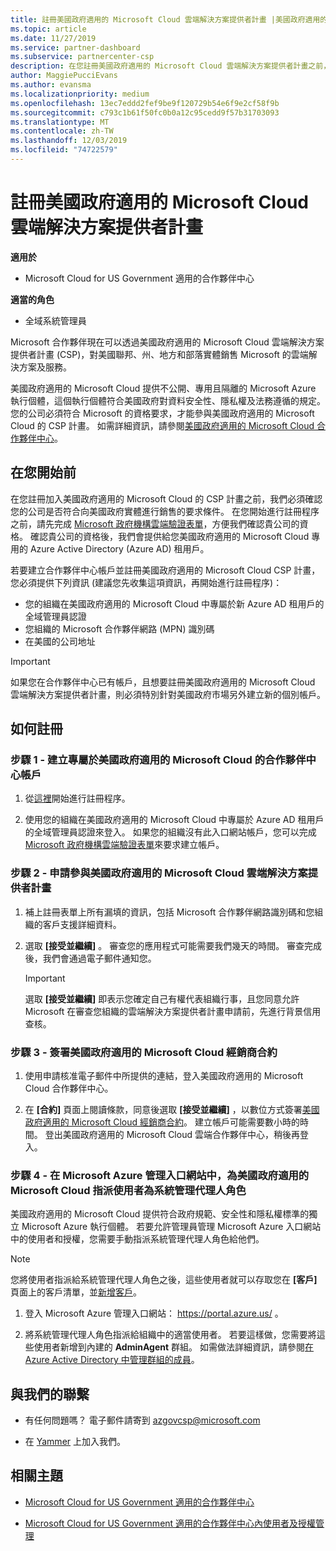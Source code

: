 ```yaml
---
title: 註冊美國政府適用的 Microsoft Cloud 雲端解決方案提供者計畫 |美國政府適用的 Microsoft Cloud 合作夥伴中心
ms.topic: article
ms.date: 11/27/2019
ms.service: partner-dashboard
ms.subservice: partnercenter-csp
description: 在您註冊美國政府適用的 Microsoft Cloud 雲端解決方案提供者計畫之前，請先深入了解 CSP 計畫需求。
author: MaggiePucciEvans
ms.author: evansma
ms.localizationpriority: medium
ms.openlocfilehash: 13ec7eddd2fef9be9f120729b54e6f9e2cf58f9b
ms.sourcegitcommit: c793c1b61f50fc0b0a12c95cedd9f57b31703093
ms.translationtype: MT
ms.contentlocale: zh-TW
ms.lasthandoff: 12/03/2019
ms.locfileid: "74722579"
---
```

# <a name="enroll-in-the-cloud-solution-provider-program-for-microsoft-cloud-for-us-government"></a>註冊美國政府適用的 Microsoft Cloud 雲端解決方案提供者計畫

**適用於**

- Microsoft Cloud for US Government 適用的合作夥伴中心

**適當的角色**

- 全域系統管理員

Microsoft 合作夥伴現在可以透過美國政府適用的 Microsoft Cloud 雲端解決方案提供者計畫 (CSP)，對美國聯邦、州、地方和部落實體銷售 Microsoft 的雲端解決方案及服務。 

美國政府適用的 Microsoft Cloud 提供不公開、專用且隔離的 Microsoft Azure 執行個體，這個執行個體符合美國政府對資料安全性、隱私權及法務遵循的規定。 您的公司必須符合 Microsoft 的資格要求，才能參與美國政府適用的 Microsoft Cloud 的 CSP 計畫。 如需詳細資訊，請參閱[美國政府適用的 Microsoft Cloud 合作夥伴中心](partner-center-for-microsoft-us-govt-cloud.md)。

## <a name="before-you-begin"></a>在您開始前

在您註冊加入美國政府適用的 Microsoft Cloud 的 CSP 計畫之前，我們必須確認您的公司是否符合向美國政府實體進行銷售的要求條件。 在您開始進行註冊程序之前，請先完成 [Microsoft 政府機構雲端驗證表單](https://azuregov.microsoft.com/csp)，方便我們確認貴公司的資格。 確認貴公司的資格後，我們會提供給您美國政府適用的 Microsoft Cloud 專用的 Azure Active Directory (Azure AD) 租用戶。  

若要建立合作夥伴中心帳戶並註冊美國政府適用的 Microsoft Cloud CSP 計畫，您必須提供下列資訊 (建議您先收集這項資訊，再開始進行註冊程序)：

-  您的組織在美國政府適用的 Microsoft Cloud 中專屬於新 Azure AD 租用戶的全域管理員認證
-  您組織的 Microsoft 合作夥伴網路 (MPN) 識別碼 
-  在美國的公司地址

> [!IMPORTANT]  
> 如果您在合作夥伴中心已有帳戶，且想要註冊美國政府適用的 Microsoft Cloud 雲端解決方案提供者計畫，則必須特別針對美國政府市場另外建立新的個別帳戶。

## <a name="how-to-enroll"></a>如何註冊 

### <a name="step-1---create-a-partner-center-account-for-microsoft-cloud-for-us-government"></a>步驟 1 - 建立專屬於美國政府適用的 Microsoft Cloud 的合作夥伴中心帳戶

1.  從[這裡](https://partnercenter.microsoft.com/register/resellerusgjoinnow)開始進行註冊程序。 

2.  使用您的組織在美國政府適用的 Microsoft Cloud 中專屬於 Azure AD 租用戶的全域管理員認證來登入。 如果您的組織沒有此入口網站帳戶，您可以完成 [Microsoft 政府機構雲端驗證表單](https://azuregov.microsoft.com/csp)來要求建立帳戶。


### <a name="step-2---apply-to-participate-in-the-cloud-solution-provider-program-for-microsoft-cloud-for-us-government"></a>步驟 2 - 申請參與美國政府適用的 Microsoft Cloud 雲端解決方案提供者計畫

1.  補上註冊表單上所有漏填的資訊，包括 Microsoft 合作夥伴網路識別碼和您組織的客戶支援詳細資料。 

2.  選取 **\[接受並繼續\]** 。 審查您的應用程式可能需要我們幾天的時間。 審查完成後，我們會通過電子郵件通知您。

    > [!IMPORTANT]  
    > 選取 **\[接受並繼續\]** 即表示您確定自己有權代表組織行事，且您同意允許 Microsoft 在審查您組織的雲端解決方案提供者計畫申請前，先進行背景信用查核。


### <a name="step-3---sign-the-reseller-agreement-for-microsoft-cloud-for-us-government"></a>步驟 3 - 簽署美國政府適用的 Microsoft Cloud 經銷商合約

1. 使用申請核准電子郵件中所提供的連結，登入美國政府適用的 Microsoft Cloud 合作夥伴中心。 

2. 在 **\[合約\]** 頁面上閱讀條款，同意後選取 **\[接受並繼續\]** ，以數位方式簽署[美國政府適用的 Microsoft Cloud 經銷商合約](https://go.microsoft.com/fwlink/p/?linkid=843364)。 建立帳戶可能需要數小時的時間。 登出美國政府適用的 Microsoft Cloud 雲端合作夥伴中心，稍後再登入。


### <a name="step-4---assign-users-to-the-admin-agent-role-in-the-microsoft-azure-admin-portal-for-microsoft-cloud-for-us-government"></a>步驟 4 - 在 Microsoft Azure 管理入口網站中，為美國政府適用的 Microsoft Cloud 指派使用者為系統管理代理人角色

美國政府適用的 Microsoft Cloud 提供符合政府規範、安全性和隱私權標準的獨立 Microsoft Azure 執行個體。 若要允許管理員管理 Microsoft Azure 入口網站中的使用者和授權，您需要手動指派系統管理代理人角色給他們。

> [!NOTE]  
> 您將使用者指派給系統管理代理人角色之後，這些使用者就可以存取您在 **\[客戶\]** 頁面上的客戶清單，並[新增客戶](add-a-new-customer.md)。   

1.  登入 Microsoft Azure 管理入口網站： https://portal.azure.us/ 。

2.  將系統管理代理人角色指派給組織中的適當使用者。 若要這樣做，您需要將這些使用者新增到內建的 **AdminAgent** 群組。 如需做法詳細資訊，請參閱[在 Azure Active Directory 中管理群組的成員](https://docs.microsoft.com/azure/active-directory/active-directory-groups-members-azure-portal)。
 
## <a name="connect-with-us"></a>與我們的聯繫

- 有任何問題嗎？ 電子郵件請寄到 azgovcsp@microsoft.com

- 在 [Yammer](https://www.yammer.com/cloudpartnercommunity/#/threads/inGroup?type=in_group&feedId=11509777&view=all) 上加入我們。 

## <a name="related-topics"></a>相關主題

-  [Microsoft Cloud for US Government 適用的合作夥伴中心](partner-center-for-microsoft-us-govt-cloud.md)

-  [Microsoft Cloud for US Government 適用的合作夥伴中心內使用者及授權管理](user-management-in-partner-center-for-microsoft-us-govt-cloud.md)


